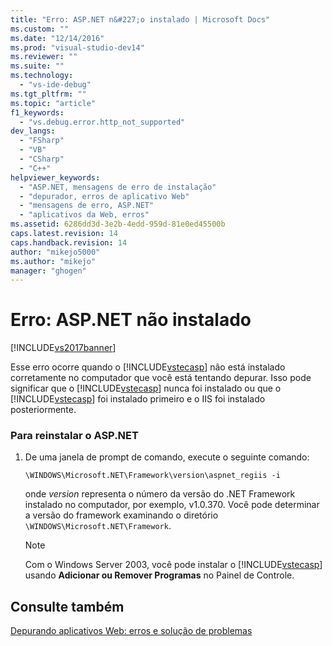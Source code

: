 ```yaml
---
title: "Erro: ASP.NET n&#227;o instalado | Microsoft Docs"
ms.custom: ""
ms.date: "12/14/2016"
ms.prod: "visual-studio-dev14"
ms.reviewer: ""
ms.suite: ""
ms.technology: 
  - "vs-ide-debug"
ms.tgt_pltfrm: ""
ms.topic: "article"
f1_keywords: 
  - "vs.debug.error.http_not_supported"
dev_langs: 
  - "FSharp"
  - "VB"
  - "CSharp"
  - "C++"
helpviewer_keywords: 
  - "ASP.NET, mensagens de erro de instalação"
  - "depurador, erros de aplicativo Web"
  - "mensagens de erro, ASP.NET"
  - "aplicativos da Web, erros"
ms.assetid: 6286dd3d-3e2b-4edd-959d-81e0ed45500b
caps.latest.revision: 14
caps.handback.revision: 14
author: "mikejo5000"
ms.author: "mikejo"
manager: "ghogen"
---
```

# Erro: ASP.NET n&#227;o instalado
[!INCLUDE[vs2017banner](../code-quality/includes/vs2017banner.md)]

Esse erro ocorre quando o [!INCLUDE[vstecasp](../code-quality/includes/vstecasp_md.md)] não está instalado corretamente no computador que você está tentando depurar.  Isso pode significar que o [!INCLUDE[vstecasp](../code-quality/includes/vstecasp_md.md)] nunca foi instalado ou que o [!INCLUDE[vstecasp](../code-quality/includes/vstecasp_md.md)] foi instalado primeiro e o IIS foi instalado posteriormente.  
  
### Para reinstalar o ASP.NET  
  
1.  De uma janela de prompt de comando, execute o seguinte comando:  
  
    ```  
    \WINDOWS\Microsoft.NET\Framework\version\aspnet_regiis -i  
    ```  
  
     onde *version* representa o número da versão do .NET Framework instalado no computador, por exemplo, v1.0.370.  Você pode determinar a versão do framework examinando o diretório `\WINDOWS\Microsoft.NET\Framework`.  
  
    > [!NOTE]
    >  Com o Windows Server 2003, você pode instalar o [!INCLUDE[vstecasp](../code-quality/includes/vstecasp_md.md)] usando **Adicionar ou Remover Programas** no Painel de Controle.  
  
## Consulte também  
 [Depurando aplicativos Web: erros e solução de problemas](../debugger/debugging-web-applications-errors-and-troubleshooting.md)